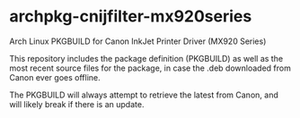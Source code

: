 archpkg-cnijfilter-mx920series
==============================

Arch Linux PKGBUILD for Canon InkJet Printer Driver (MX920 Series) 

This repository includes the package definition (PKGBUILD) as well
as the most recent source files for the package, in case the .deb
downloaded from Canon ever goes offline.

The PKGBUILD will always attempt to retrieve the latest from Canon,
and will likely break if there is an update.
